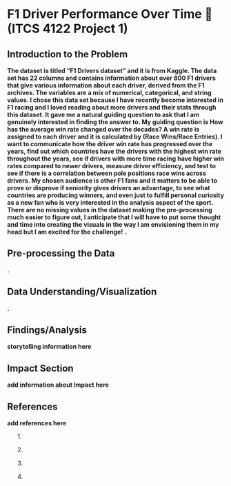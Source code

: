 # F1 Driver Performance Over Time :checkered_flag: (ITCS 4122 Project 1)
<b></b>
<H2>Introduction to the Problem</H2>
<b>The dataset is titled “F1 Drivers dataset” and it is from Kaggle. The data set has 22 columns and contains information about over 800 F1 drivers that give various information about each driver, derived from the F1 archives. The variables are a mix of numerical, categorical, and string values. I chose this data set because I have recently become interested in F1 racing and I loved reading about more drivers and their stats through this dataset. It gave me a natural guiding question to ask that I am genuinely interested in finding the answer to.
My guiding question is How has the average win rate changed over the decades? A win rate is assigned to each driver and it is calculated by (Race Wins/Race Entries). I want to communicate how the driver win rate has progressed over the years, find out which countries have the drivers with the highest win rate throughout the years, see if drivers with more time racing have higher win rates compared to newer drivers, measure driver efficiency, and test to see if there is a correlation between pole positions race wins across drivers. My chosen audience is other F1 fans and it matters to be able to prove or disprove if seniority gives drivers an advantage, to see what countries are producing winners, and even just to fulfill personal curiosity as a new fan who is very interested in the analysis aspect of the sport.
There are no missing values in the dataset making the pre-processing much easier to figure out, I anticipate that I will have to put some thought and time into creating the visuals in the way I am envisioning them in my head but I am excited for the challenge!</b>
<b>.</b>
<h2>Pre-processing the Data</h2>
<b>.</b>
<h2>Data Understanding/Visualization</h2>
<b>.</b>
<img />
<h2>Findings/Analysis</h2>
<b>storytelling information here</b>
<h2>Impact Section</h2>
<b>add information about Impact here</b>
<h2>References</h2>
<b>add references here</b>
<ul>1. </ul>
<ul>2. </ul>
<ul>3. </ul>
<ul>4. </ul>
